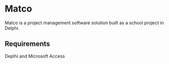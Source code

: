 # Matco

Matco is a project management software solution built as a school project in Delphi.


## Requirements 

Deplhi and Microsoft Access
